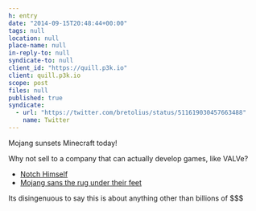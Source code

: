 ```yaml
---
h: entry
date: "2014-09-15T20:48:44+00:00"
tags: null
location: null
place-name: null
in-reply-to: null
syndicate-to: null
client_id: "https://quill.p3k.io"
client: quill.p3k.io
scope: post
files: null
published: true
syndicate:
  - url: "https://twitter.com/bretolius/status/511619030457663488"
    name: Twitter
---
```

Mojang sunsets Minecraft today!  

Why not sell to a company that can actually develop games, like VALVe?

- [Notch Himself](http://notch.net/2014/09/im-leaving-mojang/)
- [Mojang sans the rug under their feet](https://mojang.com/2014/09/yes-were-being-bought-by-microsoft/)

Its disingenuous to say this is about anything other than billions of $$$
